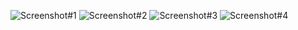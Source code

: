 ![Screenshot#1](1.jpg "List of Movies")
![Screenshot#2](2.jpg "List of Actors")
![Screenshot#3](3.jpg "Extract Movie")
![Screenshot#4](4.jpg "EXtact Actor")